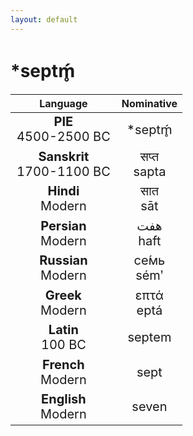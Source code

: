 ```yaml
---
layout: default
---
```

<!---
Text can be **bold**, _italic_, or ~~strikethrough~~.

[Link to another page](./another-page.html)

There should be whitespace between paragraphs.

There should be whitespace between paragraphs. We recommend including a README, or a file with information about your project.
-->

# \*septḿ̥

<style>
td {
  font-size: 20px
}
</style>

| Language | Nominative |
|:-:|:-:|
| **PIE**<br>4500-2500 BC | \*septḿ̥ |
| **Sanskrit**<br>1700-1100 BC  | सप्त<br>sapta |
| **Hindi**<br>Modern | सात<br>sāt |
| **Persian**<br>Modern | هفت<br>haft |
| **Russian**<br>Modern | се́мь<br>sémʹ |
| **Greek**<br>Modern | επτά<br>eptá |
| **Latin**<br>100 BC | septem |
| **French**<br>Modern | sept |
| **English**<br>Modern | seven |
